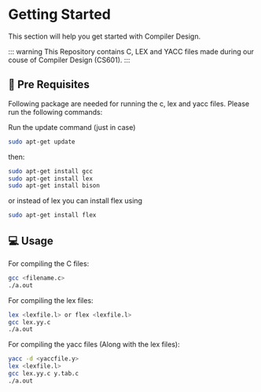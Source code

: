 # Getting Started

This section will help you get started with Compiler Design.

::: warning
This Repository contains C, LEX and YACC files made during our couse of Compiler Design (CS601).
:::

## 🚩 Pre Requisites

Following package are needed for running the c, lex and yacc files. Please run the following commands:

Run the update command (just in case)
```sh
sudo apt-get update
```
then:
```sh
sudo apt-get install gcc 
sudo apt-get install lex
sudo apt-get install bison
```
or instead of lex you can install flex using
```sh
sudo apt-get install flex
```

## 💻 Usage
For compiling the C files:
```sh
gcc <filename.c>
./a.out
```
For compiling the lex files:
```sh
lex <lexfile.l> or flex <lexfile.l>
gcc lex.yy.c
./a.out
```
For compiling the yacc files (Along with the lex files):
```sh
yacc -d <yaccfile.y>
lex <lexfile.l>
gcc lex.yy.c y.tab.c
./a.out
```